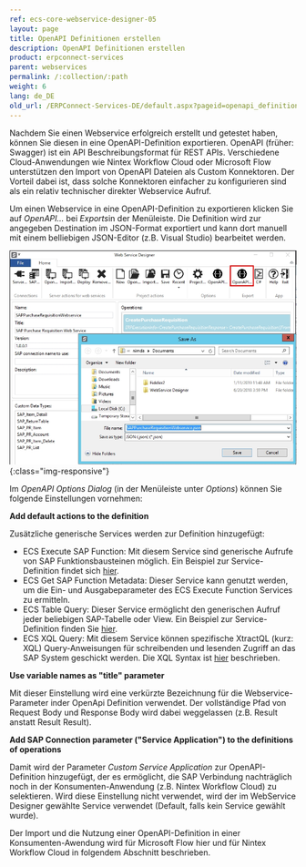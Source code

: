 ```yaml
---
ref: ecs-core-webservice-designer-05
layout: page
title: OpenAPI Definitionen erstellen
description: OpenAPI Definitionen erstellen
product: erpconnect-services
parent: webservices
permalink: /:collection/:path
weight: 6
lang: de_DE
old_url: /ERPConnect-Services-DE/default.aspx?pageid=openapi_definitionen_erstellen
---
```


Nachdem Sie einen Webservice erfolgreich erstellt und getestet haben, können Sie diesen in eine OpenAPI-Definition exportieren. OpenAPI (früher: Swagger) ist ein API Beschreibungsformat für REST APIs. Verschiedene Cloud-Anwendungen wie Nintex Workflow Cloud oder Microsoft Flow unterstützen den Import von OpenAPI Dateien als Custom Konnektoren. Der Vorteil dabei ist, dass solche Konnektoren einfacher zu konfigurieren sind als ein relativ technischer direkter Webservice Aufruf. 

Um einen Webservice in eine OpenAPI-Definition zu exportieren klicken Sie auf *OpenAPI...* bei *Exports*in der Menüleiste. Die Definition wird zur angegeben Destination im JSON-Format exportiert und kann dort manuell mit einem belliebigen JSON-Editor (z.B. Visual Studio) bearbeitet werden. 

![ecscore-nwc_1](/img/content/ecscore-wsd_21.jpg){:class="img-responsive"}

Im *OpenAPI Options Dialog* (in der Menüleiste unter *Options*) können Sie folgende Einstellungen vornehmen:


**Add default actions to the definition**

Zusätzliche generische Services werden zur Definition hinzugefügt:

- ECS Execute SAP Function: Mit diesem Service sind generische Aufrufe von SAP Funktionsbausteinen möglich. Ein Beispiel zur Service-Definition findet sich [hier](../../ecs-de/ecs-runtime/ecs-webservices/rest-ohne-tecs/ecs-funktionsbaustein-mit-rest).
- ECS Get SAP Function Metadata: Dieser Service kann genutzt werden, um die Ein- und Ausgabeparameter des ECS Execute Function Services zu ermitteln.
- ECS Table Query: Dieser Service ermöglicht den generischen Aufruf jeder beliebigen SAP-Tabelle oder View. Ein Beispiel zur Service-Definition finden Sie [hier](../../ecs-de/ecs-runtime/ecs-webservices/rest-ohne-tecs/ecs-tabelle-mit-rest). 
- ECS XQL Query: Mit diesem Service können spezifische XtractQL (kurz: XQL) Query-Anweisungen für schreibenden und lesenden Zugriff an das SAP System geschickt werden. Die XQL Syntax ist [hier](../../ecs-de/ecs-runtime/ecs-xtractql/ecs-xtractql-syntax) beschrieben. 

**Use variable names as "title" parameter**

Mit dieser Einstellung wird eine verkürzte Bezeichnung für die Webservice-Parameter inder OpenApi Definition verwendet. Der vollständige Pfad von Request Body und Response Body wird dabei weggelassen (z.B. Result anstatt Result Result).


**Add SAP Connection parameter ("Service Application") to the definitions of operations**

Damit wird der Parameter *Custom Service Application*  zur OpenAPI-Definition hinzugefügt, der es ermöglicht, die SAP Verbindung nachträglich noch in der Konsumenten-Anwendung (z.B. Nintex Workflow Cloud) zu selektieren. Wird diese Einstellung nicht verwendet, wird der im WebService Designer gewählte Service verwendet (Default, falls kein Service gewählt wurde).  

Der Import und die Nutzung einer OpenAPI-Definition in einer Konsumenten-Awendung wird für Microsoft Flow hier und für Nintex Workflow Cloud in folgendem Abschnitt beschrieben.  